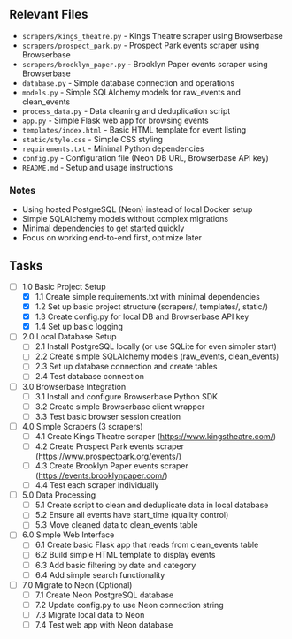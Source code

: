 ## Relevant Files

- `scrapers/kings_theatre.py` - Kings Theatre scraper using Browserbase
- `scrapers/prospect_park.py` - Prospect Park events scraper using Browserbase  
- `scrapers/brooklyn_paper.py` - Brooklyn Paper events scraper using Browserbase
- `database.py` - Simple database connection and operations
- `models.py` - Simple SQLAlchemy models for raw_events and clean_events
- `process_data.py` - Data cleaning and deduplication script
- `app.py` - Simple Flask web app for browsing events
- `templates/index.html` - Basic HTML template for event listing
- `static/style.css` - Simple CSS styling
- `requirements.txt` - Minimal Python dependencies
- `config.py` - Configuration file (Neon DB URL, Browserbase API key)
- `README.md` - Setup and usage instructions

### Notes

- Using hosted PostgreSQL (Neon) instead of local Docker setup
- Simple SQLAlchemy models without complex migrations
- Minimal dependencies to get started quickly
- Focus on working end-to-end first, optimize later

## Tasks

- [ ] 1.0 Basic Project Setup
  - [x] 1.1 Create simple requirements.txt with minimal dependencies
  - [x] 1.2 Set up basic project structure (scrapers/, templates/, static/)
  - [x] 1.3 Create config.py for local DB and Browserbase API key
  - [x] 1.4 Set up basic logging
- [ ] 2.0 Local Database Setup
  - [ ] 2.1 Install PostgreSQL locally (or use SQLite for even simpler start)
  - [ ] 2.2 Create simple SQLAlchemy models (raw_events, clean_events)
  - [ ] 2.3 Set up database connection and create tables
  - [ ] 2.4 Test database connection
- [ ] 3.0 Browserbase Integration
  - [ ] 3.1 Install and configure Browserbase Python SDK
  - [ ] 3.2 Create simple Browserbase client wrapper
  - [ ] 3.3 Test basic browser session creation
- [ ] 4.0 Simple Scrapers (3 scrapers)
  - [ ] 4.1 Create Kings Theatre scraper (https://www.kingstheatre.com/)
  - [ ] 4.2 Create Prospect Park events scraper (https://www.prospectpark.org/events/)
  - [ ] 4.3 Create Brooklyn Paper events scraper (https://events.brooklynpaper.com/)
  - [ ] 4.4 Test each scraper individually
- [ ] 5.0 Data Processing
  - [ ] 5.1 Create script to clean and deduplicate data in local database
  - [ ] 5.2 Ensure all events have start_time (quality control)
  - [ ] 5.3 Move cleaned data to clean_events table
- [ ] 6.0 Simple Web Interface
  - [ ] 6.1 Create basic Flask app that reads from clean_events table
  - [ ] 6.2 Build simple HTML template to display events
  - [ ] 6.3 Add basic filtering by date and category
  - [ ] 6.4 Add simple search functionality
- [ ] 7.0 Migrate to Neon (Optional)
  - [ ] 7.1 Create Neon PostgreSQL database
  - [ ] 7.2 Update config.py to use Neon connection string
  - [ ] 7.3 Migrate local data to Neon
  - [ ] 7.4 Test web app with Neon database
